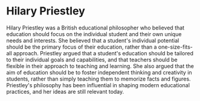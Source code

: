 # Hilary Priestley

Hilary Priestley was a British educational philosopher who believed that education should focus on the individual student and their own unique needs and interests. She believed that a student's individual potential should be the primary focus of their education, rather than a one-size-fits-all approach. Priestley argued that a student's education should be tailored to their individual goals and capabilities, and that teachers should be flexible in their approach to teaching and learning. She also argued that the aim of education should be to foster independent thinking and creativity in students, rather than simply teaching them to memorize facts and figures. Priestley's philosophy has been influential in shaping modern educational practices, and her ideas are still relevant today.

